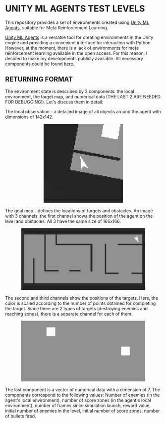# UNITY ML AGENTS TEST LEVELS

This repository provides a set of environments created using [Unity ML Agents](https://unity-technologies.github.io/ml-agents/), suitable for Meta Reinforcement Learning.

[Unity ML Agents](https://unity-technologies.github.io/ml-agents/) is a versatile tool for creating environments in the Unity engine and providing a convenient interface for interaction with Python. However, at the moment, there is a lack of environments for meta reinforcement learning available in the open access.
For this reason, I decided to make my developments publicly available. All necessary components could be found [here](https://drive.google.com/drive/folders/1Pc9AMZT4mPpa_0kZ36uY4VfFymxpiLB9).

## RETURNING FORMAT

The environment state is described by 3 components: the local environment, the target map, and numerical data (THE LAST 2 ARE NEEDED FOR DEBUGGING!). Let's discuss them in detail:

The local observation - a detailed image of all objects around the agent with dimensions of 142x142.

<p align="center">
  <img src="LO.png" title="local observation">
</p>

The goal map - defines the locations of targets and obstacles. An image with 3 channels: the first channel shows the position of the agent on the level and obstacles. All 3 have the same size of 166x166.

<p align="center">
  <img src="GM_1.png" title="example of I chanel of goal map" width = 400>
</p>

The second and third channels show the positions of the targets. Here, the color is scaled according to the number of points obtained for completing the target. Since there are 2 types of targets (destroying enemies and reaching zones), there is a separate channel for each of them.

<p align="center">
  <img src="GM_2.png" title="example of II or III chanel of goal map" width = 400>
</p>

The last component is a vector of numerical data with a dimension of 7. The components correspond to the following values: Number of enemies (in the agent's local environment), number of score zones (in the agent's local environment), number of frames since simulation launch, reward value, initial number of enemies in the level, initial number of score zones, number of bullets fired.

